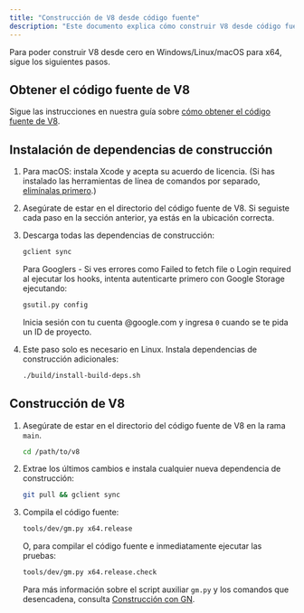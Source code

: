 ```yaml
---
title: "Construcción de V8 desde código fuente"
description: "Este documento explica cómo construir V8 desde código fuente."
---
```

Para poder construir V8 desde cero en Windows/Linux/macOS para x64, sigue los siguientes pasos.

## Obtener el código fuente de V8

Sigue las instrucciones en nuestra guía sobre [cómo obtener el código fuente de V8](/docs/source-code).

## Instalación de dependencias de construcción

1. Para macOS: instala Xcode y acepta su acuerdo de licencia. (Si has instalado las herramientas de línea de comandos por separado, [elimínalas primero](https://bugs.chromium.org/p/chromium/issues/detail?id=729990#c1).)

1. Asegúrate de estar en el directorio del código fuente de V8. Si seguiste cada paso en la sección anterior, ya estás en la ubicación correcta.

1. Descarga todas las dependencias de construcción:

   ```bash
   gclient sync
   ```

   Para Googlers - Si ves errores como Failed to fetch file o Login required al ejecutar los hooks, intenta autenticarte primero con Google Storage ejecutando:

   ```bash
   gsutil.py config
   ```

   Inicia sesión con tu cuenta @google.com y ingresa `0` cuando se te pida un ID de proyecto.

1. Este paso solo es necesario en Linux. Instala dependencias de construcción adicionales:

    ```bash
    ./build/install-build-deps.sh
    ```

## Construcción de V8

1. Asegúrate de estar en el directorio del código fuente de V8 en la rama `main`.

    ```bash
    cd /path/to/v8
    ```

1. Extrae los últimos cambios e instala cualquier nueva dependencia de construcción:

    ```bash
    git pull && gclient sync
    ```

1. Compila el código fuente:

    ```bash
    tools/dev/gm.py x64.release
    ```

    O, para compilar el código fuente e inmediatamente ejecutar las pruebas:

    ```bash
    tools/dev/gm.py x64.release.check
    ```

    Para más información sobre el script auxiliar `gm.py` y los comandos que desencadena, consulta [Construcción con GN](/docs/build-gn).
